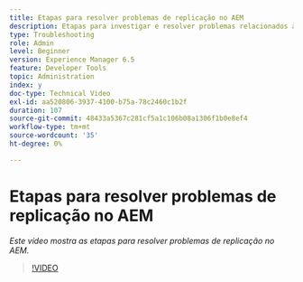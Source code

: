 ```yaml
---
title: Etapas para resolver problemas de replicação no AEM
description: Etapas para investigar e resolver problemas relacionados à replicação
type: Troubleshooting
role: Admin
level: Beginner
version: Experience Manager 6.5
feature: Developer Tools
topic: Administration
index: y
doc-type: Technical Video
exl-id: aa520806-3937-4100-b75a-78c2460c1b2f
duration: 107
source-git-commit: 48433a5367c281cf5a1c106b08a1306f1b0e8ef4
workflow-type: tm+mt
source-wordcount: '35'
ht-degree: 0%

---
```


# Etapas para resolver problemas de replicação no AEM

*Este vídeo mostra as etapas para resolver problemas de replicação no AEM.*

>[!VIDEO](https://video.tv.adobe.com/v/3418327?quality=12&learn=on&captions=por_br)
